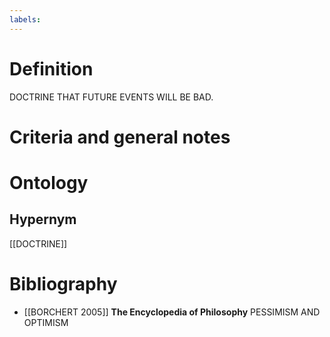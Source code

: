 ```yaml
---
labels: 
---
```


# Definition
DOCTRINE THAT FUTURE EVENTS WILL BE BAD.
# Criteria and general notes
# Ontology

## Hypernym
[[DOCTRINE]]
# Bibliography
- [[BORCHERT 2005]]
**The Encyclopedia of Philosophy** 
PESSIMISM AND OPTIMISM
